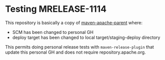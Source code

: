 <!---
 Licensed to the Apache Software Foundation (ASF) under one or more
 contributor license agreements.  See the NOTICE file distributed with
 this work for additional information regarding copyright ownership.
 The ASF licenses this file to You under the Apache License, Version 2.0
 (the "License"); you may not use this file except in compliance with
 the License.  You may obtain a copy of the License at

      http://www.apache.org/licenses/LICENSE-2.0

 Unless required by applicable law or agreed to in writing, software
 distributed under the License is distributed on an "AS IS" BASIS,
 WITHOUT WARRANTIES OR CONDITIONS OF ANY KIND, either express or implied.
 See the License for the specific language governing permissions and
 limitations under the License.
-->
Testing MRELEASE-1114
======================

This repository is basically a copy of [maven-apache-parent](https://github.com/apache/maven-apache-parent) where:
- SCM has been changed to personal GH
- deploy target has been changed to local target/staging-deploy directory

This permits doing personal release tests with `maven-release-plugin` that update this personal GH and does not require repository.apache.org.

